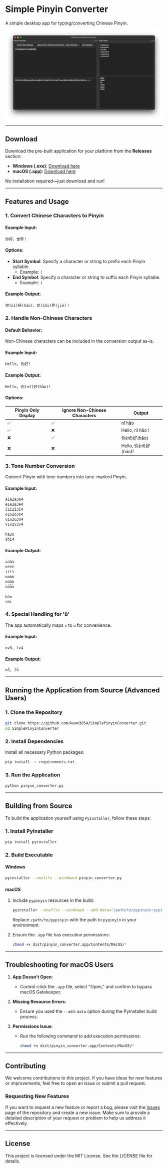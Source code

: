 # Simple Pinyin Converter

A simple desktop app for typing/converting Chinese Pinyin.

![Pinyin Converter](Documentation/simple_pinyin_converter.png)

---

## Download

Download the pre-built application for your platform from the **Releases** section:

- **Windows (.exe)**: [Download here](https://github.com/kwan3854/SimplePinyinConverter/releases)
- **macOS (.app)**: [Download here](https://github.com/kwan3854/SimplePinyinConverter/releases)

No installation required—just download and run!

---

## Features and Usage

### 1. **Convert Chinese Characters to Pinyin**

#### Example Input:

```text
你好，世界！
```

#### Options:

- **Start Symbol**: Specify a character or string to prefix each Pinyin syllable.
    - Example: `(`
- **End Symbol**: Specify a character or string to suffix each Pinyin syllable.
    - Example: `)`

#### Example Output:

```text
你(nǐ)好(hǎo)，世(shì)界(jiè)！
```

### 2. **Handle Non-Chinese Characters**

#### Default Behavior:

Non-Chinese characters can be included in the conversion output as-is.

#### Example Input:

```text
Hello, 你好!
```

#### Example Output:

```text
Hello, 你(nǐ)好(hǎo)!
```

#### Options:

| Pinyin Only Display | Ignore Non-Chinese Characters | Output              |
|---------------------|-------------------------------|---------------------|
| ✅                   | ✅                             | nǐ hǎo              |
| ✅                   | ❌                             | Hello, nǐ hǎo !     |
| ❌                   | ✅                             | 你(nǐ)好(hǎo)         |
| ❌                   | ❌                             | Hello, 你(nǐ)好(hǎo)! |

### 3. **Tone Number Conversion**

Convert Pinyin with tone numbers into tone-marked Pinyin.

#### Example Input:

```text
a1a2a3a4
e1e2e3e4
i1i2i3i4
o1o2o3o4
u1u2u3u4
v1v2v3v4

ha3o
shi4
```

#### Example Output:

```text
āáǎà
ēéěè
īíǐì
ōóǒò
ūúǔù
ǖǘǚǜ

hǎo
shì
```

### 4. **Special Handling for 'ü'**

The app automatically maps `v` to `ü` for convenience.

#### Example Input:

```text
nv3, lv4
```

#### Example Output:

```text
nǚ, lǜ
```

---

## Running the Application from Source (Advanced Users)

### 1. Clone the Repository

```bash
git clone https://github.com/kwan3854/SimplePinyinConverter.git
cd SimplePinyinConverter
```

### 2. Install Dependencies

Install all necessary Python packages:

```bash
pip install -r requirements.txt
```

### 3. Run the Application

```bash
python pinyin_converter.py
```

---

## Building from Source

To build the application yourself using `PyInstaller`, follow these steps:

### 1. Install PyInstaller

```bash
pip install pyinstaller
```

### 2. Build Executable

#### **Windows**

```bash
pyinstaller --onefile --windowed pinyin_converter.py
```

#### **macOS**

1. Include `pypinyin` resources in the build:
   ```bash
   pyinstaller --onefile --windowed --add-data="/path/to/pypinyin:pypinyin" pinyin_converter.py
   ```

   Replace `/path/to/pypinyin` with the path to `pypinyin` in your environment.

2. Ensure the `.app` file has execution permissions:
   ```bash
   chmod +x dist/pinyin_converter.app/Contents/MacOS/*
   ```

---

## Troubleshooting for macOS Users

1. **App Doesn't Open**:
    - Control-click the `.app` file, select "Open," and confirm to bypass macOS Gatekeeper.

2. **Missing Resource Errors**:
    - Ensure you used the `--add-data` option during the PyInstaller build process.

3. **Permissions Issue**:
    - Run the following command to add execution permissions:
      ```bash
      chmod +x dist/pinyin_converter.app/Contents/MacOS/*
      ```

---

## Contributing

We welcome contributions to this project. If you have ideas for new features or improvements, feel free to open an issue
or submit a pull request.

### Requesting New Features

If you want to request a new feature or report a bug, please visit
the [Issues](https://github.com/kwan3854/SimplePinyinConverter/issues) page of the repository and create a new issue.
Make sure to provide a detailed description of your request or problem to help us address it effectively.

------

## License

This project is licensed under the MIT License. See the LICENSE file for details.

